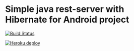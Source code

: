 # Simple java rest-server with Hibernate for Android project

[![Build Status](https://travis-ci.org/bass-2000/remind-server.svg?branch=master)](https://travis-ci.org/bass-2000/remind-server)

[![Heroku deploy](http://heroku-badge.herokuapp.com/?app=remind-server&root=reminders)](https://remind-server.herokuapp.com/reminders)